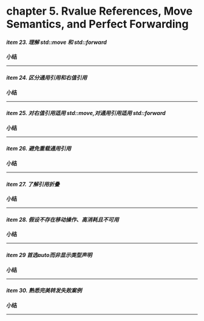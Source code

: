 # chapter 5.  Rvalue References, Move Semantics, and Perfect Forwarding

#### *item 23. 理解 std::move 和 std::forward*



   **小结**



---

#### *item 24. 区分通用引用和右值引用*



**小结**

----

#### *item 25. 对右值引用适用 std::move,对通用引用适用 std::forward*



   **小结**



---

#### *item 26. 避免重载通用引用*



   **小结**



---

#### *item 27. 了解引用折叠*



   **小结**



---

#### *item 28. 假设不存在移动操作、高消耗且不可用*



   **小结**



---

#### *item 29 首选auto而非显示类型声明*



   **小结**



---

#### *item 30. 熟悉完美转发失败案例*



   **小结**



---

#### 